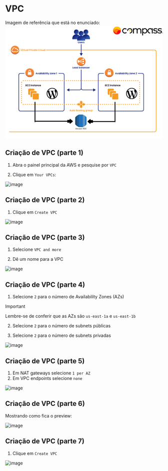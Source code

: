 # VPC

Imagem de referência que está no enunciado: 
![alt text](../../img-project2.png)

## Criação de VPC (parte 1)

1. Abra o painel principal da AWS e pesquise por `VPC`

2. Clique em `Your VPCs`:

![image](https://github.com/user-attachments/assets/8316e4b2-504e-47d1-adee-1d397706c281)

## Criação de VPC (parte 2)

1. Clique em `Create VPC`

![image](https://github.com/user-attachments/assets/0acc30f5-9cfc-44ae-805c-721f32004aaf)

## Criação de VPC (parte 3)

1. Selecione `VPC and more`

2. Dê um nome para a VPC

![image](https://github.com/user-attachments/assets/3e4a19e6-ccc5-4623-a14c-084815dcf988)

## Criação de VPC (parte 4)

1. Selecione `2` para o número de Availability Zones (AZs)

> [!IMPORTANT]
> Lembre-se de conferir que as AZs são `us-east-1a` e `us-east-1b`

2. Selecione `2` para o número de subnets públicas

3. Selecione `2` para o número de subnets privadas

![image](https://github.com/user-attachments/assets/63bfacac-c7d0-4c92-be1e-14eb63b40f4e)

## Criação de VPC (parte 5)

1. Em NAT gateways selecione `1 per AZ`
2. Em VPC endpoints selecione `none`

![image](https://github.com/user-attachments/assets/d432e64c-370c-45e3-8c94-fa298b23c337)

## Criação de VPC (parte 6)

Mostrando como fica o preview:

![image](https://github.com/user-attachments/assets/11a05036-6e80-4301-a94b-236c64101027)

## Criação de VPC (parte 7)

1. Clique em `Create VPC`

![image](https://github.com/user-attachments/assets/97a23f6f-1d1a-4bde-9e47-aaf71d3dca05)
